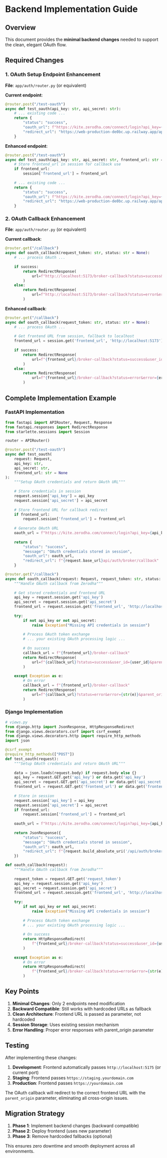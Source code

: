 # Backend Implementation Guide

## Overview
This document provides the **minimal backend changes** needed to support the clean, elegant OAuth flow.

## Required Changes

### 1. OAuth Setup Endpoint Enhancement

**File**: `app/auth/router.py` (or equivalent)

**Current endpoint**:
```python
@router.post("/test-oauth")
async def test_oauth(api_key: str, api_secret: str):
    # ... existing code ...
    return {
        "status": "success",
        "oauth_url": f"https://kite.zerodha.com/connect/login?api_key={api_key}&v=3",
        "redirect_url": "https://web-production-de0bc.up.railway.app/api/auth/broker/callback"
    }
```

**Enhanced endpoint**:
```python
@router.post("/test-oauth")
async def test_oauth(api_key: str, api_secret: str, frontend_url: str = None):
    # Store frontend_url in session for callback use
    if frontend_url:
        session['frontend_url'] = frontend_url
    
    # ... existing code ...
    return {
        "status": "success",
        "oauth_url": f"https://kite.zerodha.com/connect/login?api_key={api_key}&v=3",
        "redirect_url": "https://web-production-de0bc.up.railway.app/api/auth/broker/callback"
    }
```

### 2. OAuth Callback Enhancement

**File**: `app/auth/router.py` (or equivalent)

**Current callback**:
```python
@router.get("/callback")
async def oauth_callback(request_token: str, status: str = None):
    # ... process OAuth ...
    
    if success:
        return RedirectResponse(
            url=f"http://localhost:5173/broker-callback?status=success&user_id={user_id}"
        )
    else:
        return RedirectResponse(
            url=f"http://localhost:5173/broker-callback?status=error&error={error}"
        )
```

**Enhanced callback**:
```python
@router.get("/callback")
async def oauth_callback(request_token: str, status: str = None):
    # ... process OAuth ...
    
    # Get frontend URL from session, fallback to localhost
    frontend_url = session.get('frontend_url', 'http://localhost:5173')
    
    if success:
        return RedirectResponse(
            url=f"{frontend_url}/broker-callback?status=success&user_id={user_id}&parent_origin={frontend_url}"
        )
    else:
        return RedirectResponse(
            url=f"{frontend_url}/broker-callback?status=error&error={error}&parent_origin={frontend_url}"
        )
```

## Complete Implementation Example

### FastAPI Implementation

```python
from fastapi import APIRouter, Request, Response
from fastapi.responses import RedirectResponse
from starlette.sessions import Session

router = APIRouter()

@router.post("/test-oauth")
async def test_oauth(
    request: Request,
    api_key: str, 
    api_secret: str, 
    frontend_url: str = None
):
    """Setup OAuth credentials and return OAuth URL"""
    
    # Store credentials in session
    request.session['api_key'] = api_key
    request.session['api_secret'] = api_secret
    
    # Store frontend URL for callback redirect
    if frontend_url:
        request.session['frontend_url'] = frontend_url
    
    # Generate OAuth URL
    oauth_url = f"https://kite.zerodha.com/connect/login?api_key={api_key}&v=3"
    
    return {
        "status": "success",
        "message": "OAuth credentials stored in session",
        "oauth_url": oauth_url,
        "redirect_url": f"{request.base_url}api/auth/broker/callback"
    }

@router.get("/callback")
async def oauth_callback(request: Request, request_token: str, status: str = None):
    """Handle OAuth callback from Zerodha"""
    
    # Get stored credentials and frontend URL
    api_key = request.session.get('api_key')
    api_secret = request.session.get('api_secret')
    frontend_url = request.session.get('frontend_url', 'http://localhost:5173')
    
    try:
        if not api_key or not api_secret:
            raise Exception("Missing API credentials in session")
        
        # Process OAuth token exchange
        # ... your existing OAuth processing logic ...
        
        # On success
        callback_url = f"{frontend_url}/broker-callback"
        return RedirectResponse(
            url=f"{callback_url}?status=success&user_id={user_id}&parent_origin={frontend_url}"
        )
        
    except Exception as e:
        # On error
        callback_url = f"{frontend_url}/broker-callback"
        return RedirectResponse(
            url=f"{callback_url}?status=error&error={str(e)}&parent_origin={frontend_url}"
        )
```

### Django Implementation

```python
# views.py
from django.http import JsonResponse, HttpResponseRedirect
from django.views.decorators.csrf import csrf_exempt
from django.views.decorators.http import require_http_methods
import json

@csrf_exempt
@require_http_methods(["POST"])
def test_oauth(request):
    """Setup OAuth credentials and return OAuth URL"""
    
    data = json.loads(request.body) if request.body else {}
    api_key = request.GET.get('api_key') or data.get('api_key')
    api_secret = request.GET.get('api_secret') or data.get('api_secret')
    frontend_url = request.GET.get('frontend_url') or data.get('frontend_url')
    
    # Store in session
    request.session['api_key'] = api_key
    request.session['api_secret'] = api_secret
    if frontend_url:
        request.session['frontend_url'] = frontend_url
    
    oauth_url = f"https://kite.zerodha.com/connect/login?api_key={api_key}&v=3"
    
    return JsonResponse({
        "status": "success",
        "message": "OAuth credentials stored in session",
        "oauth_url": oauth_url,
        "redirect_url": f"{request.build_absolute_uri('/api/auth/broker/callback')}"
    })

def oauth_callback(request):
    """Handle OAuth callback from Zerodha"""
    
    request_token = request.GET.get('request_token')
    api_key = request.session.get('api_key')
    api_secret = request.session.get('api_secret')
    frontend_url = request.session.get('frontend_url', 'http://localhost:5173')
    
    try:
        if not api_key or not api_secret:
            raise Exception("Missing API credentials in session")
        
        # Process OAuth token exchange
        # ... your existing OAuth processing logic ...
        
        # On success
        return HttpResponseRedirect(
            f"{frontend_url}/broker-callback?status=success&user_id={user_id}&parent_origin={frontend_url}"
        )
        
    except Exception as e:
        # On error
        return HttpResponseRedirect(
            f"{frontend_url}/broker-callback?status=error&error={str(e)}&parent_origin={frontend_url}"
        )
```

## Key Points

1. **Minimal Changes**: Only 2 endpoints need modification
2. **Backward Compatible**: Still works with hardcoded URLs as fallback
3. **Clean Architecture**: Frontend URL is passed as parameter, not hardcoded
4. **Session Storage**: Uses existing session mechanism
5. **Error Handling**: Proper error responses with parent_origin parameter

## Testing

After implementing these changes:

1. **Development**: Frontend automatically passes `http://localhost:5175` (or current port)
2. **Staging**: Frontend passes `https://staging.yourdomain.com`
3. **Production**: Frontend passes `https://yourdomain.com`

The OAuth callback will redirect to the correct frontend URL with the `parent_origin` parameter, eliminating all cross-origin issues.

## Migration Strategy

1. **Phase 1**: Implement backend changes (backward compatible)
2. **Phase 2**: Deploy frontend (uses new parameter)
3. **Phase 3**: Remove hardcoded fallbacks (optional)

This ensures zero downtime and smooth deployment across all environments. 